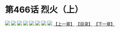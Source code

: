 # 第466话 烈火（上）
![](https://mhpic.xiaomingtaiji.net/comic/D/斗破苍穹拆分版/466话/1.jpg-zymk.middle.webp)
![](https://mhpic.xiaomingtaiji.net/comic/D/斗破苍穹拆分版/466话/2.jpg-zymk.middle.webp)
![](https://mhpic.xiaomingtaiji.net/comic/D/斗破苍穹拆分版/466话/3.jpg-zymk.middle.webp)
![](https://mhpic.xiaomingtaiji.net/comic/D/斗破苍穹拆分版/466话/4.jpg-zymk.middle.webp)
![](https://mhpic.xiaomingtaiji.net/comic/D/斗破苍穹拆分版/466话/5.jpg-zymk.middle.webp)
![](https://mhpic.xiaomingtaiji.net/comic/D/斗破苍穹拆分版/466话/6.jpg-zymk.middle.webp)
![](https://mhpic.xiaomingtaiji.net/comic/D/斗破苍穹拆分版/466话/7.jpg-zymk.middle.webp)
![](https://mhpic.xiaomingtaiji.net/comic/D/斗破苍穹拆分版/466话/8.jpg-zymk.middle.webp)
[【上一章】](./465.md)
[【目录】](./README.md)
[【下一章】](./467.md)
